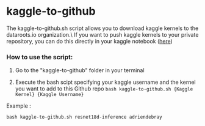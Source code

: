 # kaggle-to-github
The kaggle-to-github.sh script allows you to download kaggle kernels to the dataroots.io organization.\ 
If you want to push kaggle kernels to your private repository, you can do this directly in your kaggle notebook ([here](https://www.kaggle.com/product-feedback/295170)) 

### How to use the script:

1. Go to the "kaggle-to-github" folder in your terminal

2. Execute the bash scipt specifying your kaggle username and the kernel you want to add to this Github repo
``` bash kaggle-to-github.sh {Kaggle Kernel} {Kaggle Username} ```

Example :

``` bash kaggle-to-github.sh resnet18d-inference adriendebray ```
